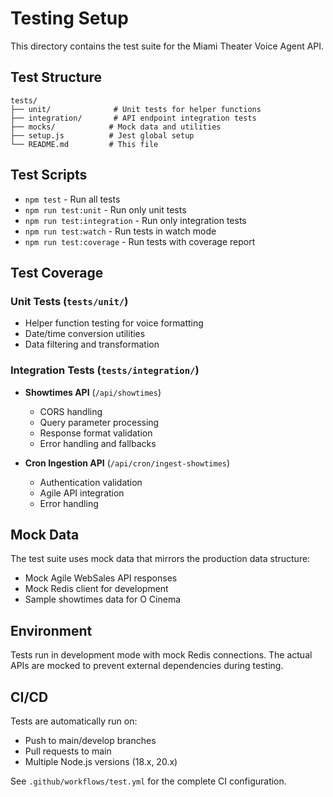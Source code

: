 # Testing Setup

This directory contains the test suite for the Miami Theater Voice Agent API.

## Test Structure

```
tests/
├── unit/              # Unit tests for helper functions
├── integration/       # API endpoint integration tests
├── mocks/            # Mock data and utilities
├── setup.js          # Jest global setup
└── README.md         # This file
```

## Test Scripts

- `npm test` - Run all tests
- `npm run test:unit` - Run only unit tests
- `npm run test:integration` - Run only integration tests
- `npm run test:watch` - Run tests in watch mode
- `npm run test:coverage` - Run tests with coverage report

## Test Coverage

### Unit Tests (`tests/unit/`)
- Helper function testing for voice formatting
- Date/time conversion utilities
- Data filtering and transformation

### Integration Tests (`tests/integration/`)
- **Showtimes API** (`/api/showtimes`)
  - CORS handling
  - Query parameter processing
  - Response format validation
  - Error handling and fallbacks

- **Cron Ingestion API** (`/api/cron/ingest-showtimes`)
  - Authentication validation
  - Agile API integration
  - Error handling

## Mock Data

The test suite uses mock data that mirrors the production data structure:
- Mock Agile WebSales API responses
- Mock Redis client for development
- Sample showtimes data for O Cinema

## Environment

Tests run in development mode with mock Redis connections. The actual APIs are mocked to prevent external dependencies during testing.

## CI/CD

Tests are automatically run on:
- Push to main/develop branches
- Pull requests to main
- Multiple Node.js versions (18.x, 20.x)

See `.github/workflows/test.yml` for the complete CI configuration.